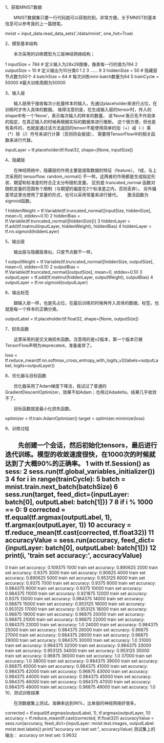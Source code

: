 1、获取MNIST数据

　　MNIST数据集只要一行代码就可以获取的到，非常方便。关于MNIST的基本信息可以参考我的上一篇随笔。

mnist = input_data.read_data_sets('./data/mnist', one_hot=True)
 

2、模型基本结构

　　本次采用的训练模型为三层神经网络结构；

1 inputSize  = 784 # 定义输入为28x28图像，像素每一行的值为784
2 outputSize = 10  # 定义输出为10分类0 1 2 3 ...... 9
3 hiddenSize = 50  # 隐藏层节点数为50个
4 batchSize  = 64  # 每次训练mini-batch数量为64
5 trainCycle = 50000 #最大训练周期为50000
 

3、输入层

　　输入层用于接收每次小批量样本的输入，先通过placeholder来进行占位，在训练时才传入具体的数据。
   值得注意的是，在生成输入层的tensor时，传入的shape中有一个‘None’，表示每次输入的样本的数量，
   该‘None’表示先不作具体的指定，在真正输入的时候再根据实际的数据来进行推断。
   这个很方便，但也是有条件的，也就是通过该方法返回的tensor不能使用简单的加（+）减（-）乘（*）除（/）符号来进行计算（否则将会报错），
   需要用TensorFlow中的相关函数来进行代替。

inputLayer = tf.placeholder(tf.float32, shape=[None, inputSize])
 

4、隐藏层

　　在神经网络中，隐藏层的作用主要是提取数据的特征（feature）。
   f成，与上次采用的 tensorflow.
   random_normal() 不一样。这两者的作用都是生成指定形状、期望和标准差的符合正太分布随机变量。
   区别是 truncated_normal 函数对随机变量的范围有个限制（与期望的偏差在2个标准差之内，否则丢弃）。
   另外偏差项这里也使用了变量的形式，也可以采用常量来进行替代。 
　 激活函数为sigmoid函数。

1 hiddenWeight = tf.Variable(tf.truncated_normal([inputSize, hiddenSize], mean=0, stddev=0.1))
2 hiddenBias   = tf.Variable(tf.truncated_normal([hiddenSize]))
3 hiddenLayer  = tf.add(tf.matmul(inputLayer, hiddenWeight), hiddenBias)
4 hiddenLayer  = tf.nn.sigmoid(hiddenLayer)
 

5、输出层

　　输出层与隐藏层类似，只是节点数不一样。

1 outputWeight = tf.Variable(tf.truncated_normal([hiddenSize, outputSize], mean=0, stddev=0.1))
2 outputBias   = tf.Variable(tf.truncated_normal([outputSize], mean=0, stddev=0.1))
3 outputLayer  = tf.add(tf.matmul(hiddenLayer, outputWeight), outputBias)
4 outputLayer  = tf.nn.sigmoid(outputLayer)
 

6、输出标签

　　跟输入层一样，也是先占位，在最后训练的时候再传入具体的数据。标签，也就是每一个样本的正确分类。

outputLabel = tf.placeholder(tf.float32, shape=[None, outputSize])
 

7、损失函数

　　这里采用的是交叉熵损失函数。注意用的是v2版本，第一个版本已被TensorFlow声明为deprecated，准备废弃了。

loss = tf.reduce_mean(tf.nn.softmax_cross_entropy_with_logits_v2(labels=outputLabel, logits=outputLayer))
 

8、优化器与目标函数

　　优化器采用了Adam梯度下降法，我试过了普通的GradientDescentOptimizer，效果不如Adam；也用过Adadelta，结果几乎收敛不了。

　　目标函数就是最小化损失函数。

optimizer = tf.train.AdamOptimizer()
target    = optimizer.minimize(loss)
 

9、训练过程

　　先创建一个会话，然后初始化tensors，最后进行迭代训练。模型的收敛速度很快，在1000次的时候就达到了大概90%的正确率。
 1 with tf.Session() as sess:
 2     sess.run(tf.global_variables_initializer())
 3 
 4     for i in range(trainCycle):
 5         batch = mnist.train.next_batch(batchSize)
 6         sess.run(target, feed_dict={inputLayer: batch[0], outputLabel: batch[1]})
 7 
 8         if i % 1000 == 0:
 9             corrected = tf.equal(tf.argmax(outputLabel, 1), tf.argmax(outputLayer, 1))
10             accuracy = tf.reduce_mean(tf.cast(corrected, tf.float32))
11             accuracyValue = sess.run(accuracy, feed_dict={inputLayer: batch[0], outputLabel: batch[1]})
12             print(i, 'train set accuracy:', accuracyValue)
----------------------------------------------------------------------------------------------------------
0 train set accuracy: 0.109375
1000 train set accuracy: 0.890625
2000 train set accuracy: 0.9375
3000 train set accuracy: 0.90625
4000 train set accuracy: 0.890625
5000 train set accuracy: 0.953125
6000 train set accuracy: 0.9375
7000 train set accuracy: 0.9375
8000 train set accuracy: 0.984375
9000 train set accuracy: 0.9375
10000 train set accuracy: 0.984375
11000 train set accuracy: 0.921875
12000 train set accuracy: 0.9375
13000 train set accuracy: 0.984375
14000 train set accuracy: 0.96875
15000 train set accuracy: 0.953125
16000 train set accuracy: 0.953125
17000 train set accuracy: 0.953125
18000 train set accuracy: 0.96875
19000 train set accuracy: 0.96875
20000 train set accuracy: 0.96875
21000 train set accuracy: 0.96875
22000 train set accuracy: 0.984375
23000 train set accuracy: 1.0
24000 train set accuracy: 0.984375
25000 train set accuracy: 0.984375
26000 train set accuracy: 0.96875
27000 train set accuracy: 0.984375
28000 train set accuracy: 0.96875
29000 train set accuracy: 0.984375
30000 train set accuracy: 1.0
31000 train set accuracy: 0.984375
32000 train set accuracy: 0.984375
33000 train set accuracy: 0.953125
34000 train set accuracy: 0.953125
35000 train set accuracy: 0.96875
36000 train set accuracy: 1.0
37000 train set accuracy: 1.0
38000 train set accuracy: 0.984375
39000 train set accuracy: 0.96875
40000 train set accuracy: 0.984375
41000 train set accuracy: 0.984375
42000 train set accuracy: 0.96875
43000 train set accuracy: 0.984375
44000 train set accuracy: 0.984375
45000 train set accuracy: 0.984375
46000 train set accuracy: 0.984375
47000 train set accuracy: 0.984375
48000 train set accuracy: 0.96875
49000 train set accuracy: 1.0
10、测试训练结果

　　在测数据集上测试。准确率达到96%，比单层的神经网络好很多。

   corrected = tf.equal(tf.argmax(outputLabel, 1), tf.argmax(outputLayer, 1))
   accuracy  = tf.reduce_mean(tf.cast(corrected, tf.float32))
   accuracyValue = sess.run(accuracy, feed_dict={inputLayer: mnist.test.images, outputLabel: mnist.test.labels})
   print("accuracy on test set:", accuracyValue)
   测试集上的输出：
  accuracy on test set: 0.9632
